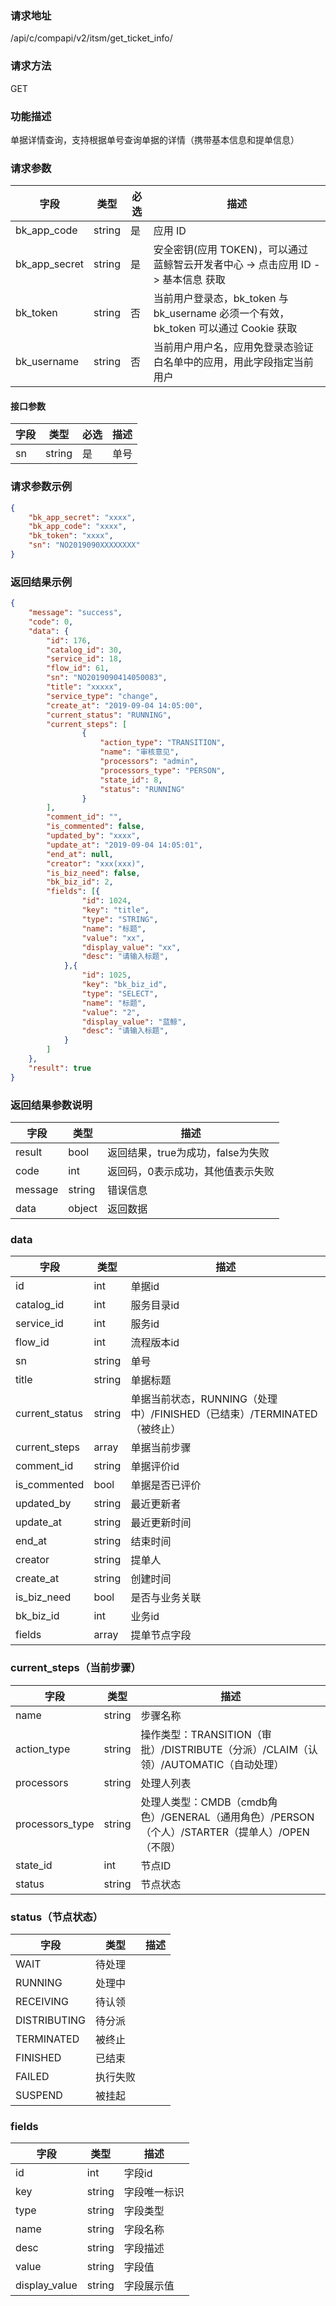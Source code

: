 ### 请求地址

/api/c/compapi/v2/itsm/get_ticket_info/

### 请求方法

GET

### 功能描述

单据详情查询，支持根据单号查询单据的详情（携带基本信息和提单信息）

### 请求参数

| 字段 | 类型 | 必选 | 描述 |
|-----------|------------|--------|------------|
| bk_app_code| string | 是 | 应用 ID |
| bk_app_secret| string | 是 | 安全密钥(应用 TOKEN)，可以通过 蓝鲸智云开发者中心 -&gt; 点击应用 ID -&gt; 基本信息 获取 |
| bk_token | string | 否 | 当前用户登录态，bk_token 与 bk_username 必须一个有效，bk_token 可以通过 Cookie 获取 |
| bk_username| string | 否 | 当前用户用户名，应用免登录态验证白名单中的应用，用此字段指定当前用户 |


#### 接口参数

| 字段 | 类型 | 必选 | 描述 |
| ---- | ------ | --- | -------- |
| sn | string | 是 | 单号 |

### 请求参数示例

```json
{
    "bk_app_secret": "xxxx",
    "bk_app_code": "xxxx",
    "bk_token": "xxxx",
    "sn": "NO2019090XXXXXXXX"
}
```

### 返回结果示例

```json
{
    "message": "success",
    "code": 0,
    "data": {
        "id": 176,
        "catalog_id": 30,
        "service_id": 18,
        "flow_id": 61,
        "sn": "NO2019090414050083",
        "title": "xxxxx",
        "service_type": "change",
        "create_at": "2019-09-04 14:05:00",
        "current_status": "RUNNING",
        "current_steps": [
                {
                    "action_type": "TRANSITION",
                    "name": "审核意见",
                    "processors": "admin",
                    "processors_type": "PERSON",
                    "state_id": 8,
                    "status": "RUNNING"
                }
        ],
        "comment_id": "",
        "is_commented": false,
        "updated_by": "xxxx",
        "update_at": "2019-09-04 14:05:01",
        "end_at": null,
        "creator": "xxx(xxx)",
        "is_biz_need": false,
        "bk_biz_id": 2,
        "fields": [{
                "id": 1024,
                "key": "title",
                "type": "STRING",
                "name": "标题",
                "value": "xx",
                "display_value": "xx",
                "desc": "请输入标题",
            },{
                "id": 1025,
                "key": "bk_biz_id",
                "type": "SELECT",
                "name": "标题",
                "value": "2",
                "display_value": "蓝鲸",
                "desc": "请输入标题",
            }
        ]
    },
    "result": true
}
```

### 返回结果参数说明

| 字段 | 类型 | 描述 |
| ------- | --------- | ----------------------- |
| result | bool | 返回结果，true为成功，false为失败 |
| code | int | 返回码，0表示成功，其他值表示失败 |
| message | string | 错误信息 |
| data | object | 返回数据 |

### data

| 字段 | 类型 | 描述 |
| ---------------------- | ------ | -------- |
| id | int | 单据id |
| catalog_id | int | 服务目录id |
| service_id | int | 服务id |
| flow_id | int | 流程版本id |
| sn | string | 单号 |
| title | string | 单据标题 |
| current_status | string | 单据当前状态，RUNNING（处理中）/FINISHED（已结束）/TERMINATED（被终止） |
| current_steps | array | 单据当前步骤 |
| comment_id | string | 单据评价id |
| is_commented | bool | 单据是否已评价 |
| updated_by | string | 最近更新者 |
| update_at | string | 最近更新时间 |
| end_at | string | 结束时间 |
| creator | string | 提单人 |
| create_at | string | 创建时间 |
| is_biz_need | bool | 是否与业务关联 |
| bk_biz_id | int | 业务id |
| fields | array | 提单节点字段 |

### current_steps（当前步骤）

| 字段 | 类型 | 描述 |
| --------------- | ---------- | ---------- |
| name | string | 步骤名称 |
| action_type | string | 操作类型：TRANSITION（审批）/DISTRIBUTE（分派）/CLAIM（认领）/AUTOMATIC（自动处理） |
| processors | string | 处理人列表 |
| processors_type | string | 处理人类型：CMDB（cmdb角色）/GENERAL（通用角色）/PERSON（个人）/STARTER（提单人）/OPEN（不限） |
| state_id | int | 节点ID |
| status | string | 节点状态 |

### status（节点状态）

| 字段 | 类型 | 描述 |
| --------------- | ---------- | ---------- |
| WAIT | 待处理 |
| RUNNING | 处理中 |
| RECEIVING | 待认领 |
| DISTRIBUTING | 待分派 |
| TERMINATED | 被终止 |
| FINISHED | 已结束 |
| FAILED | 执行失败 |
| SUSPEND | 被挂起 |

### fields

| 字段 | 类型 | 描述 |
| --------------- | ---------- | ---------- |
| id | int | 字段id |
| key | string | 字段唯一标识 |
| type | string | 字段类型 |
| name | string | 字段名称 |
| desc | string | 字段描述 |
| value | string | 字段值 |
| display_value | string | 字段展示值 |

